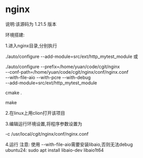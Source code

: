# nginx

说明:该源码为 1.21.5 版本

环境搭建:

1.进入nginx目录,分别执行

./auto/configure --add-module=src/ext/http_mytest_module 或

./auto/configure --prefix=/home/yuan/code/cgit/nginx  \
            --conf-path=/home/yuan/code/cgit/nginx/conf/nginx.conf \
            --with-file-aio --with-pcre --with-debug \
            --add-module=src/ext/http_mytest_module

cmake .

make

2.在linux上用clion打开该项目

3.编辑运行环境设置,将程序参数设置为

-c  /usr/local/cgit/nginx/conf/nginx.conf

4.运行
注意: 使用 --with-file-aio需要安装libaio,否则无法debug \
ubuntu24:  sudo apt install libaio-dev libaio1t64
